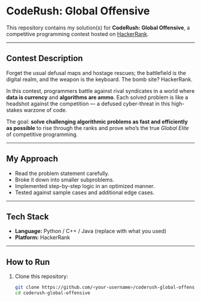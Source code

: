 # CodeRush: Global Offensive 

This repository contains my solution(s) for **CodeRush: Global Offensive**, a competitive programming contest hosted on [HackerRank](https://www.hackerrank.com/praveshan-competitive-programming-s3). 

---

## Contest Description
Forget the usual defusal maps and hostage rescues; the battlefield is the digital realm, and the weapon is the keyboard. The bomb site? HackerRank. 

In this contest, programmers battle against rival syndicates in a world where **data is currency** and **algorithms are ammo**. 
Each solved problem is like a headshot against the competition — a defused cyber-threat in this high-stakes warzone of code. 

The goal: **solve challenging algorithmic problems as fast and efficiently as possible** to rise through the ranks and prove who’s the true *Global Elite* of competitive programming. 

---

## My Approach
- Read the problem statement carefully. 
- Broke it down into smaller subproblems. 
- Implemented step-by-step logic in an optimized manner. 
- Tested against sample cases and additional edge cases. 

---

## Tech Stack
- **Language:** Python / C++ / Java (replace with what you used) 
- **Platform:** HackerRank 

---

## How to Run
1. Clone this repository:
   ```bash
   git clone https://github.com/<your-username>/coderush-global-offensive.git
   cd coderush-global-offensive

